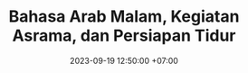 ---
title: "Bahasa Arab Malam, Kegiatan Asrama, dan Persiapan Tidur"
date: 2023-09-19 12:50:00 +07:00
position: 8
mode: timeline-inverted
time: 20:15-21:30
modal-id: 8
description: Seusai rangkaian ibadah shalat Isya, santri ke kelas masing-masing untuk mengikuti pelajaran bahasa Arab malam. Selesai belajar, santri bercengkerama dengan satu sama lain di asrama lalu bersiap untuk tidur agar terus semangat menghadapi kegiatan hari berikutnya.
icon: cloud-moon
---